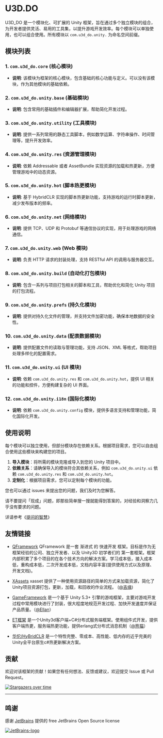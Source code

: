 # U3D.DO

U3D_DO 是一个模块化、可扩展的 Unity 框架，旨在通过多个独立模块的组合，为开发者提供灵活、易用的工具集，以提升游戏开发效率。每个模块可以单独使用，也可以组合使用。所有模块以 `com.u3d_do.unity.` 为命名空间前缀。

## 模块列表

### 1. `com.u3d_do.core` (核心模块)

- **说明**: 该模块为框架的核心模块，包含基础的核心功能与定义。可以没有该模块，作为其他模块的基础依赖。

### 2. `com.u3d_do.unity.base` (基础模块)

- **说明**: 包含常用的基础插件和编辑器扩展，帮助简化开发过程。

### 3. `com.u3d_do.unity.utility` (工具模块)

- **说明**: 提供一系列常用的静态工具脚本，例如数学运算、字符串操作、时间管理等，提升开发效率。

### 4. `com.u3d_do.unity.res` (资源管理模块)

- **说明**: 依赖 Addressable 或者 AssetBundle 实现资源的加载和热更新，方便管理游戏中的动态资源。

### 5. `com.u3d_do.unity.hot` (脚本热更模块)

- **说明**: 基于 HybridCLR 实现的脚本热更新功能，支持游戏的运行时脚本更新，减少发布版本的频率。

### 6. `com.u3d_do.unity.net` (网络模块)

- **说明**: 提供 TCP、UDP 和 Protobuf 等通信协议的实现，用于处理游戏的网络通信。

### 7. `com.u3d_do.unity.web` (Web 模块)

- **说明**: 负责 HTTP 请求的封装处理，支持 RESTful API 的调用与服务器交互。

### 8. `com.u3d_do.unity.build` (自动化打包模块)

- **说明**: 包含一系列与项目打包相关的脚本和工具，帮助优化和简化 Unity 项目的打包流程。

### 9. `com.u3d_do.unity.prefs` (持久化模块)

- **说明**: 提供对持久化文件的管理，并支持文件加密功能，确保本地数据的安全性。

### 10. `com.u3d_do.unity.data` (配表数据模块)

- **说明**: 提供配置文件的读取与管理功能，支持 JSON、XML 等格式，帮助项目处理多样化的配置需求。

### 11. `com.u3d_do.unity.ui` (UI 模块)

- **说明**: 依赖 `com.u3d_do.unity.res` 和 `com.u3d_do.unity.hot`，提供 UI 相关的功能和控件，方便构建复杂的 UI 界面。

### 12. `com.u3d_do.unity.i18n` (国际化模块)

- **说明**: 依赖 `com.u3d_do.unity.config` 模块，提供多语言支持和管理功能，简化国际化开发。

## 使用说明

每个模块可以独立使用，但部分模块存在依赖关系。根据项目需求，您可以自由组合使用这些模块来构建您的项目。

1. **导入模块**：将所需的模块克隆或导入到您的 Unity 项目中。
2. **依赖关系**：请确保导入的模块符合其依赖关系，例如 `com.u3d_do.unity.ui` 依赖 `com.u3d_do.unity.res` 和 `com.u3d_do.unity.hot`。
3. **定制化**：根据项目需求，您可以定制每个模块的功能。

您也可以通过 issues 来提出您的问题，我们及时为您解答。

请不要提问「现成」问题，即那些简单搜一搜就能得到答案的，对经验和洞察力几乎没有要求的问题。 

详请参考《[提问的智慧](https://github.com/ryanhanwu/How-To-Ask-Questions-The-Smart-Way/blob/master/README-zh_CN.md)》


## 友情链接

- [QFramework](https://github.com/liangxiegame/QFramework) QFramework 是一套 渐进式 的 快速开发 框架。目标是作为无框架经验的公司、独立开发者、以及 Unity3D 初学者们的 第一套框架。框架内部积累了多个项目的在各个技术方向的解决方案。学习成本低，接入成本低，重构成本低，二次开发成本低，文档内容丰富(提供使用方式以及原理、开发文档)。

- [XAssets](https://github.com/xasset/xasset) xasset 提供了一种使用资源路径的简单的方式来加载资源，简化了Unity项目资源打包，更新，加载，和回收的作业流程。 ([@吉缘](https://github.com/mmdnb))

- [GameFramework](http://gameframework.cn/) 是一个基于 Unity 5.3+ 引擎的游戏框架，主要对游戏开发过程中常用模块进行了封装，很大程度地规范开发过程、加快开发速度并保证产品质量。（[@Ellan](https://github.com/EllanJiang)）

- [ET框架](https://github.com/egametang/ET) 是一个Unity3d客户端+C#分布式服务端框架。使用组件式开发，提供客户端热更，服务端热更功能，提供erlang式分布式消息机制（[@熊猫](https://github.com/egametang)）

- [华佗/HyBridCLR](https://github.com/focus-creative-games/hybridclr) 是一个特性完整、零成本、高性能、低内存的近乎完美的Unity全平台原生c#热更新解决方案。


## 贡献

欢迎对该框架的贡献！如果您有任何想法、反馈或建议，欢迎提交 Issue 或 Pull Request。

[![Stargazers over time](https://starchart.cc/tdouguo/KIT.svg)](https://starchart.cc/tdouguo/KIT)

---

## 鸣谢

感谢 [JetBrains](https://www.jetbrains.com/?from=real-url) 提供的 free JetBrains Open Source license

[![JetBrains-logo](https://i.loli.net/2020/10/03/E4h5FZmSfnGIgap.png)](https://www.jetbrains.com/?from=real-url)
